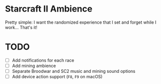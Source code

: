 # Starcraft II Ambience

Pretty simple: I want the randomized experience that I set and forget while I work... That's it!

# TODO
- [ ] Add notifications for each race
- [ ] Add mining ambience
- [ ] Separate Broodwar and SC2 music and mining sound options
- [ ] Add device action support (`F8`, `F9` on macOS)